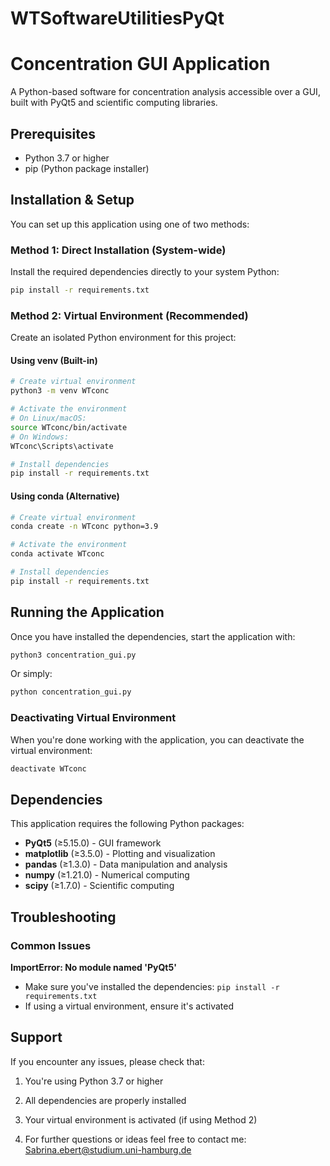 # WTSoftwareUtilitiesPyQt

# Concentration GUI Application

A Python-based software for concentration analysis accessible over a GUI,  built with PyQt5 and scientific computing libraries.

## Prerequisites

- Python 3.7 or higher
- pip (Python package installer)

## Installation & Setup

You can set up this application using one of two methods:

### Method 1: Direct Installation (System-wide)

Install the required dependencies directly to your system Python:

```bash
pip install -r requirements.txt
```

### Method 2: Virtual Environment (Recommended)

Create an isolated Python environment for this project:

#### Using venv (Built-in)

```bash
# Create virtual environment
python3 -m venv WTconc

# Activate the environment
# On Linux/macOS:
source WTconc/bin/activate
# On Windows:
WTconc\Scripts\activate

# Install dependencies
pip install -r requirements.txt
```

#### Using conda (Alternative)

```bash
# Create virtual environment
conda create -n WTconc python=3.9

# Activate the environment
conda activate WTconc

# Install dependencies
pip install -r requirements.txt
```

## Running the Application

Once you have installed the dependencies, start the application with:

```bash
python3 concentration_gui.py
```

Or simply:

```bash
python concentration_gui.py
```


### Deactivating Virtual Environment

When you're done working with the application, you can deactivate the virtual environment:

```bash
deactivate WTconc
```

## Dependencies

This application requires the following Python packages:

- **PyQt5** (≥5.15.0) - GUI framework
- **matplotlib** (≥3.5.0) - Plotting and visualization
- **pandas** (≥1.3.0) - Data manipulation and analysis
- **numpy** (≥1.21.0) - Numerical computing
- **scipy** (≥1.7.0) - Scientific computing

## Troubleshooting

### Common Issues

**ImportError: No module named 'PyQt5'**
- Make sure you've installed the dependencies: `pip install -r requirements.txt`
- If using a virtual environment, ensure it's activated

## Support
If you encounter any issues, please check that:
1. You're using Python 3.7 or higher
2. All dependencies are properly installed
3. Your virtual environment is activated (if using Method 2)
   
4. For further questions or ideas feel free to contact me: Sabrina.ebert@studium.uni-hamburg.de
